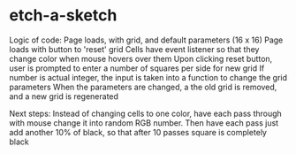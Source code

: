 # etch-a-sketch

Logic of code:
Page loads, with grid, and default parameters (16 x 16)
Page loads with button to 'reset' grid
Cells have event listener so that they change color when mouse hovers over them
Upon clicking reset button, user is prompted to enter a number of squares per side for new grid
If number is actual integer, the input is taken into a function to change the grid parameters
When the parameters are changed, a the old grid is removed, and a new grid is regenerated

Next steps: Instead of changing cells to one color, have each pass through with mouse change it into random RGB number.
Then have each pass just add another 10% of black, so that after 10 passes square is completely black
